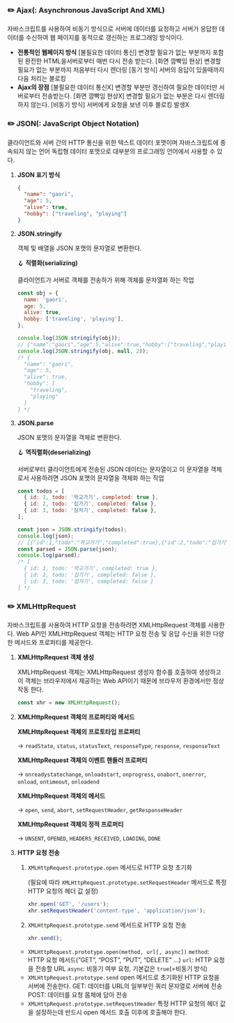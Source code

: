 ### ✏️ Ajax(: Asynchronous JavaScript And XML)

자바스크립트를 사용하여 비동기 방식으로 서버에 데이터를 요청하고 서버가 응답한 데이터를 수신하여 웹 페이지를 동적으로 갱신하는 프로그래밍 방식이다.

- **전통적인 웹페이지 방식**
  [불필요한 데이터 통신] 변경할 필요가 없는 부분까지 포함된 완전한 HTML을서버로부터 매번 다시 전송 받는다.
  [화면 깜빡임 현상] 변경할 필요가 없는 부분까지 처음부터 다시 렌더링
  [동기 방식] 서버의 응답이 있을때까지 다음 처리는 블로킹
- **Ajax의 장점**
  [불필요한 데이터 통신X] 변경할 부분만 갱신하여 필요한 데이터만 서버로부터 전송받는다.
  [화면 깜빡임 현상X] 변경할 필요가 없는 부분은 다시 렌더링하지 않는다.
  [비동기 방식] 서버에게 요청을 보낸 이후 블로킹 발생X

### ✏️ JSON(: JavaScript Object Notation)

클라이언트와 서버 간의 HTTP 통신을 위한 텍스트 데이터 포맷이며 자바스크립트에 종속되지 않는 언어 독립형 데이터 포맷으로 대부분의 프로그래밍 언어에서 사용할 수 있다.

1. **JSON 표기 방식**

   ```json
   {
     "name": "gaori",
     "age": 5,
     "alive": true,
     "hobby": ["traveling", "playing"]
   }
   ```

2. **JSON.stringify**

   객체 및 배열을 JSON 포맷의 문자열로 변환한다.

   🪝 **직렬화(serializing)**

   클라이언트가 서버로 객체를 전송하가 위해 객체를 문자열화 하는 작업

   ```jsx
   const obj = {
     name: 'gaori',
     age: 5,
     alive: true,
     hobby: ['traveling', 'playing'],
   };

   console.log(JSON.stringify(obj));
   // {"name":"gaori","age":5,"alive":true,"hobby":["traveling","playing"]}
   console.log(JSON.stringify(obj, null, 2));
   /* {
     "name": "gaori",
     "age": 5,
     "alive": true,
     "hobby": [
       "traveling",
       "playing"
     ]
   } */
   ```

3. **JSON.parse**

   JSON 포맷의 문자열을 객체로 변환한다.

   🪝 **역직렬화(deserializing)**

   서버로부터 클라이언트에게 전송된 JSON 데이터는 문자열이고 이 문자열을 객체로서 사용하려면 JSON 포맷의 문자열을 객체화 하는 작업

   ```jsx
   const todos = [
     { id: 1, todo: '학교가기', completed: true },
     { id: 2, todo: '집가기', completed: false },
     { id: 3, todo: '잠자기', completed: false },
   ];

   const json = JSON.stringify(todos);
   console.log(json);
   // [{"id":1,"todo":"학교가기","completed":true},{"id":2,"todo":"집가기","completed":false},{"id":3,"todo":"잠자기","completed":false}]
   const parsed = JSON.parse(json);
   console.log(parsed);
   /* [
     { id: 1, todo: '학교가기', completed: true },
     { id: 2, todo: '집가기', completed: false },
     { id: 3, todo: '잠자기', completed: false }
   ] */
   ```

### ✏️ XMLHttpRequest

자바스크립트를 사용하여 HTTP 요청을 전송하려면 XMLHttpRequest 객체를 사용한다. Web API인 XMLHttpRequest 객체는 HTTP 요청 전송 및 응답 수신을 위한 다양한 메서드와 프로퍼티를 제공한다.

1. **XMLHttpRequest 객체 생성**

   XMLHttpRequest 객체는 XMLHttpRequest 생성자 함수를 호출하여 생성하고 이 객체는 브라우저에서 제공하는 Web API이기 때문에 브라우저 환경에서만 정상 작동 한다.

   ```jsx
   const xhr = new XMLHttpRequest();
   ```

2. **XMLHttpRequest 객체의 프로퍼티와 메서드**

   **XMLHttpRequest 객체의 프로토타입 프로퍼티**

   → `readState`, `status`, `statusText`, `responseType`, `response`, `responseText`

   **XMLHttpRequest 객체의 이벤트 핸들러 프로퍼티**

   → `onreadystatechange`, `onloadstart`, `onprogress`, `onabort`, `onerror`, `onload`, `ontimeout`, `onloadend`

   **XMLHttpRequest 객체의 메서드**

   → `open`, `send`, `abort`, `setRequestHeader`, `getResponseHeader`

   **XMLHttpRequest 객체의 정적 프로퍼티**

   → `UNSENT`, `OPENED`, `HEADERS_RECEIVED`, `LOADING`, `DONE`

3. **HTTP 요청 전송**

   1. `XMLHttpRequest.prototype.open` 메서드로 HTTP 요청 초기화

      (필요에 따라 `XMLHttpRequest.prototype.setRequestHeader` 메서드로 특정 HTTP 요청의 헤더 값 설정)

      ```jsx
      xhr.open('GET', '/users');
      xhr.setRequestHeader('content-type', 'application/json');
      ```

   2. `XMLHttpRequest.prototype.send` 메서드로 HTTP 요청 전송

      ```jsx
      xhr.send();
      ```

   - `XMLHttpRequest.prototype.open(method, url[, async])`
     `method`: HTTP 요청 메서드(”GET”, “POST”, “PUT”, “DELETE” …)
     `url`: HTTP 요청을 전송할 URL
     `async`: 비동기 여부 요청, 기본값은 `true`(=비동기 방식)
   - `XMLHttpRequest.prototype.send`
     open 메서드로 초기화된 HTTP 요청을 서버에 전송한다.
     GET: 데이터를 URL의 일부부인 쿼리 문자열로 서버에 전송
     POST: 데이터를 요청 몸체에 담아 전송
   - `XMLHttpRequest.prototype.setRequestHeader`
     특정 HTTP 요청의 헤더 값을 설정하는데 반드시 open 메서드 호출 이후에 호출해야 한다.
